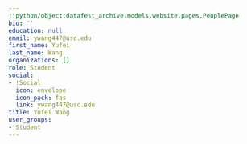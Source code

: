 ```yaml
---
!!python/object:datafest_archive.models.website.pages.PeoplePage
bio: ''
education: null
email: ywang447@usc.edu
first_name: Yufei
last_name: Wang
organizations: []
role: Student
social:
- !Social
  icon: envelope
  icon_pack: fas
  link: ywang447@usc.edu
title: Yufei Wang
user_groups:
- Student
---
```


    